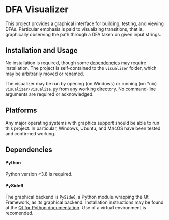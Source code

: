 # DFA Visualizer

This project provides a graphical interface for building, testing, and viewing DFAs. Particular emphasis is paid to visualizing transitions, that is, graphically observing the path through a DFA taken on given input strings.

## Installation and Usage

No installation is required, though some [dependencies](#dependencies) may require installation. The project is self-contained to the `visualizer` folder, which may be arbitrarily moved or renamed.

The visualizer may be run by opening (on Windows) or running (on *nix) `visualizer/visualize.py` from any working directory. No command-line arguments are required or acknowledged.

## Platforms

Any major operating systems with graphics support should be able to run this project. In particular, Windows, Ubuntu, and MacOS have been tested and confirmed working.

## Dependencies

#### Python
Python version ≥3.8 is required.

#### PySide6

The graphical backend is `PySide6`, a Python module wrapping the Qt Framework, as its graphical backend. Installation instructions may be found at the [Qt for Python documentation](https://doc.qt.io/qtforpython-6/gettingstarted.html). Use of a virtual environment is recomended.
